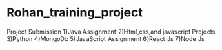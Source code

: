 # Rohan_training_project
Project Submission 
1)Java Assignment
2)Html,css,and javascript Projects
3)Python
4)MongoDb
5)JavaScript Assignment
6)React Js 
7)Node Js
